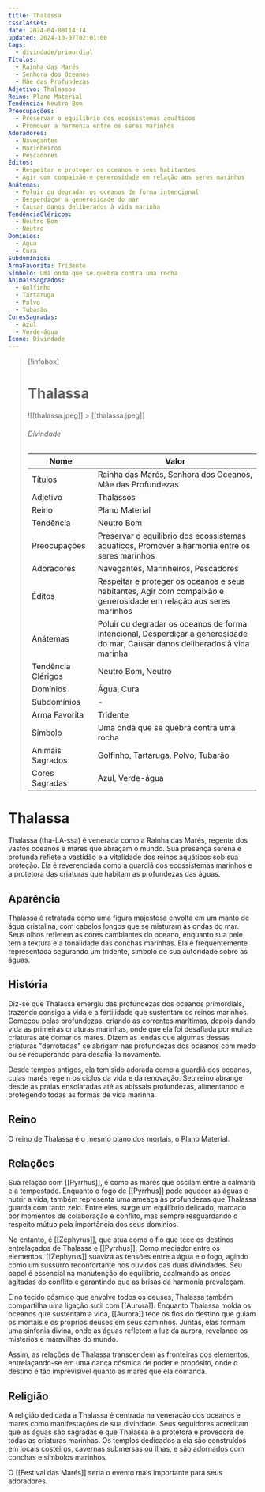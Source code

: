 ```yaml
---
title: Thalassa
cssclasses:
date: 2024-04-08T14:14
updated: 2024-10-07T02:01:00
tags:
  - divindade/primordial
Títulos:
  - Rainha das Marés
  - Senhora dos Oceanos
  - Mãe das Profundezas
Adjetivo: Thalassos
Reino: Plano Material
Tendência: Neutro Bom
Preocupações:
  - Preservar o equilíbrio dos ecossistemas aquáticos
  - Promover a harmonia entre os seres marinhos
Adoradores:
  - Navegantes
  - Marinheiros
  - Pescadores
Éditos:
  - Respeitar e proteger os oceanos e seus habitantes
  - Agir com compaixão e generosidade em relação aos seres marinhos
Anátemas:
  - Poluir ou degradar os oceanos de forma intencional
  - Desperdiçar a generosidade do mar
  - Causar danos deliberados à vida marinha
TendênciaCléricos:
  - Neutro Bom
  - Neutro
Domínios:
  - Água
  - Cura
Subdomínios:
ArmaFavorita: Tridente
Símbolo: Uma onda que se quebra contra uma rocha
AnimaisSagrados:
  - Golfinho
  - Tartaruga
  - Polvo
  - Tubarão
CoresSagradas:
  - Azul
  - Verde-água
Ícone: Divindade
---
```


> [!infobox]
>
> # Thalassa
>
> ![[thalassa.jpeg]] > [[thalassa.jpeg]]
>
> ###### Divindade
>
> | Nome               | Valor                                                                                                                          |
> | ------------------ | ------------------------------------------------------------------------------------------------------------------------------ |
> | Títulos            | Rainha das Marés, Senhora dos Oceanos, Mãe das Profundezas                                                                     |
> | Adjetivo           | Thalassos                                                                                                                      |
> | Reino              | Plano Material                                                                                                                 |
> | Tendência          | Neutro Bom                                                                                                                     |
> | Preocupações       | Preservar o equilíbrio dos ecossistemas aquáticos, Promover a harmonia entre os seres marinhos                                 |
> | Adoradores         | Navegantes, Marinheiros, Pescadores                                                                                            |
> | Éditos             | Respeitar e proteger os oceanos e seus habitantes, Agir com compaixão e generosidade em relação aos seres marinhos             |
> | Anátemas           | Poluir ou degradar os oceanos de forma intencional, Desperdiçar a generosidade do mar, Causar danos deliberados à vida marinha |
> | Tendência Clérigos | Neutro Bom, Neutro                                                                                                             |
> | Domínios           | Água, Cura                                                                                                                     |
> | Subdomínios        | -                                                                                                                              |
> | Arma Favorita      | Tridente                                                                                                                       |
> | Símbolo            | Uma onda que se quebra contra uma rocha                                                                                        |
> | Animais Sagrados   | Golfinho, Tartaruga, Polvo, Tubarão                                                                                            |
> | Cores Sagradas     | Azul, Verde-água                                                                                                               |

# Thalassa

Thalassa (tha-LA-ssa) é venerada como a Rainha das Marés, regente dos vastos oceanos e mares que abraçam o mundo. Sua presença serena e profunda reflete a vastidão e a vitalidade dos reinos aquáticos sob sua proteção. Ela é reverenciada como a guardiã dos ecossistemas marinhos e a protetora das criaturas que habitam as profundezas das águas.

## Aparência

Thalassa é retratada como uma figura majestosa envolta em um manto de água cristalina, com cabelos longos que se misturam às ondas do mar. Seus olhos refletem as cores cambiantes do oceano, enquanto sua pele tem a textura e a tonalidade das conchas marinhas. Ela é frequentemente representada segurando um tridente, símbolo de sua autoridade sobre as águas.

## História

Diz-se que Thalassa emergiu das profundezas dos oceanos primordiais, trazendo consigo a vida e a fertilidade que sustentam os reinos marinhos. Começou pelas profundezas, criando as correntes marítimas, depois dando vida as primeiras criaturas marinhas, onde que ela foi desafiada por muitas criaturas até domar os mares. Dizem as lendas que algumas dessas criaturas "derrotadas" se abrigam nas profundezas dos oceanos com medo ou se recuperando para desafia-la novamente.

Desde tempos antigos, ela tem sido adorada como a guardiã dos oceanos, cujas marés regem os ciclos da vida e da renovação. Seu reino abrange desde as praias ensolaradas até as abissais profundezas, alimentando e protegendo todas as formas de vida marinha.

## Reino

O reino de Thalassa é o mesmo plano dos mortais, o Plano Material.

## Relações

Sua relação com [[Pyrrhus]], é como as marés que oscilam entre a calmaria e a tempestade. Enquanto o fogo de [[Pyrrhus]] pode aquecer as águas e nutrir a vida, também representa uma ameaça às profundezas que Thalassa guarda com tanto zelo. Entre eles, surge um equilíbrio delicado, marcado por momentos de colaboração e conflito, mas sempre resguardando o respeito mútuo pela importância dos seus domínios.

No entanto, é [[Zephyrus]], que atua como o fio que tece os destinos entrelaçados de Thalassa e [[Pyrrhus]]. Como mediador entre os elementos, [[Zephyrus]] suaviza as tensões entre a água e o fogo, agindo como um sussurro reconfortante nos ouvidos das duas divindades. Seu papel é essencial na manutenção do equilíbrio, acalmando as ondas agitadas do conflito e garantindo que as brisas da harmonia prevaleçam.

E no tecido cósmico que envolve todos os deuses, Thalassa também compartilha uma ligação sutil com [[Aurora]]. Enquanto Thalassa molda os oceanos que sustentam a vida, [[Aurora]] tece os fios do destino que guiam os mortais e os próprios deuses em seus caminhos. Juntas, elas formam uma sinfonia divina, onde as águas refletem a luz da aurora, revelando os mistérios e maravilhas do mundo.

Assim, as relações de Thalassa transcendem as fronteiras dos elementos, entrelaçando-se em uma dança cósmica de poder e propósito, onde o destino é tão imprevisível quanto as marés que ela comanda.

## Religião

A religião dedicada a Thalassa é centrada na veneração dos oceanos e mares como manifestações de sua divindade. Seus seguidores acreditam que as águas são sagradas e que Thalassa é a protetora e provedora de todas as criaturas marinhas. Os templos dedicados a ela são construídos em locais costeiros, cavernas submersas ou ilhas, e são adornados com conchas e símbolos marinhos.

O [[Festival das Marés]] seria o evento mais importante para seus adoradores.
